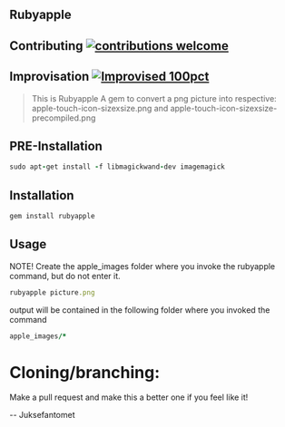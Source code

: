 ## Rubyapple

## Contributing [![contributions welcome](https://img.shields.io/badge/contributions-welcome-brightgreen.svg?style=flat)](https://github.com/dwyl/esta/issues)

## Improvisation [![Improvised 100pct](https://img.shields.io/badge/Improvised-100%25-brightgreen.svg?longCache=true&style=plastic)](https://github.com/juksefantomet)


>This is Rubyapple
> A gem to convert a png picture into respective:
> apple-touch-icon-sizexsize.png
> and
> apple-touch-icon-sizexsize-precompiled.png
 

## PRE-Installation
```rb
sudo apt-get install -f libmagickwand-dev imagemagick
```

## Installation

```rb
gem install rubyapple
```

## Usage

NOTE! Create the apple_images folder where you invoke the rubyapple command, but do not enter it.

```rb
rubyapple picture.png
```

output will be contained in the following folder where you invoked the command

```rb
apple_images/*
```

# Cloning/branching:

Make a pull request and make this a better one if you feel like it!

-- Juksefantomet

